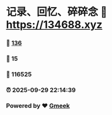 # 记录、回忆、碎碎念 :link: https://134688.xyz 
### :page_facing_up: [136](https://134688.xyz/tag.html) 
### :speech_balloon: 15 
### :hibiscus: 116525 
### :alarm_clock: 2025-09-29 22:14:39 
### Powered by :heart: [Gmeek](https://github.com/Meekdai/Gmeek)
